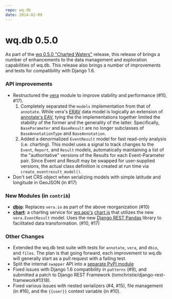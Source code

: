 ```yaml
---
repo: wq.db
date: 2014-02-09
---
```


# wq.db 0.5.0

As part of the [wq 0.5.0 "Charted Waters"](./wq-0.5.0.md) release, this release of brings a number of enhancements to the data management and exploration capabilities of wq.db.  This release also brings a number of improvements and tests for compatibility with Django 1.6.

### API improvements
- Restructured the [vera](https://github.com/powered-by-wq/vera) module to improve stability and performance (#10, #17).
  1. Completely separated the `models` implementation from that of `annotate`.  While vera's [ERAV](https://github.com/powered-by-wq/vera) data model is logically an extension of [annotate's EAV](../wq.db/patterns.md), tying the the implementations together limited the stability of the former and the generality of the latter.  Specifically, `BaseParameter` and `BaseResult` are no longer subclasses of `BaseAnnotationType` and `BaseAnnotation`.
  2. Added a denormalized `EventResult` model for fast read-only analysis (i.e. charting).  This model uses a signal to track changes to the `Event`, `Report`, and `Result` models, automatically maintaining a list of the "authoritative" versions of the Results for each Event-Parameter pair.  Since Event and Result may be swapped for user-supplied versions, the actual class definition is created at run time via `create_eventresult_model()`.
- Don't set CRS object when serializing models with simple latitude and longitude in GeoJSON (in #17)

### New Modules (in `contrib`)
- **[dbio](https://django-data-wizard.wq.io/)**: Replaces `vera.io` as part of the above reorganization (#10)
- **[chart](https://django-rest-pandas.wq.io/serializers/)**: a charting service for [wq.app's](wq.app)&nbsp;[chart.js](http://django-rest-pandas.wq.io/@wq/chart) that utilizes the new `vera.EventResult` model.  Uses the new [Django REST Pandas](https://django-rest-pandas.wq.io/) library to facilitated data transformation. (#10, #17) 

### Other Changes
- Extended the wq.db test suite with tests for `annotate`, `vera`, and `dbio`, and `files`.  The plan is that going forward, each improvement to wq.db will generally start as a pull request with a failing test.
- Split the internal `swapper` API into a [separate PyPI module](https://github.com/wq/django-swappable-models)
- Fixed issues with Django 1.6 compatibility in `patterns` (#9), and submitted a patch to Django REST Framework (tomchristie/django-rest-framework#1318).
- Fixed various issues with nested serializers (#4, #15), file management (in #16), and the `{{user}}` context variable (in #10).
